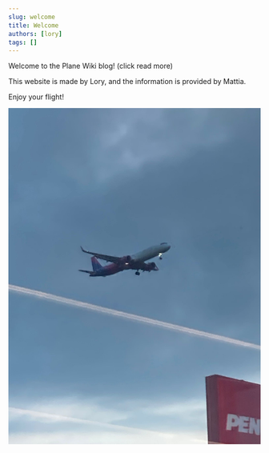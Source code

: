 ```yaml
---
slug: welcome
title: Welcome
authors: [lory]
tags: []
---
```


Welcome to the Plane Wiki blog! (click read more)

<!-- truncate -->

This website is made by Lory, and the information is provided by Mattia.

Enjoy your flight!

![PlaneImg](./plane.jpg)
